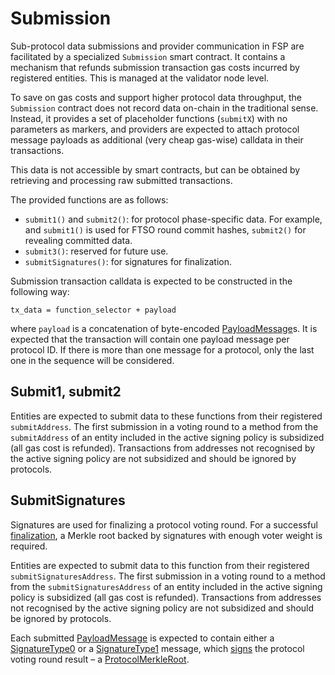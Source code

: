 # Submission

Sub-protocol data submissions and provider communication in FSP are facilitated by a specialized `Submission` smart contract.
It contains a mechanism that refunds submission transaction gas costs incurred by registered entities.
This is managed at the validator node level.

To save on gas costs and support higher protocol data throughput, the `Submission` contract does not record data on-chain in the traditional sense.
Instead, it provides a set of placeholder functions (`submitX`) with no parameters as markers, and providers are expected to attach protocol message payloads as additional (very cheap gas-wise) calldata in their transactions.

This data is not accessible by smart contracts, but can be obtained by retrieving and processing raw submitted transactions. 

The provided functions are as follows:
- `submit1()` and `submit2()`: for protocol phase-specific data. For example, and `submit1()` is used for FTSO round commit hashes, `submit2()` for revealing committed data.
- `submit3()`: reserved for future use.
- `submitSignatures()`: for signatures for finalization.

Submission transaction calldata is expected to be constructed in the following way:

```tx_data = function_selector + payload```

where `payload` is a concatenation of byte-encoded [PayloadMessage](/src/FSP/Encoding.md#payloadmessage)s.
It is expected that the transaction will contain one payload message per protocol ID. 
If there is more than one message for a protocol, only the last one in the sequence will be considered.

## Submit1, submit2

Entities are expected to submit data to these functions from their registered `submitAddress`.
The first submission in a voting round to a method from the `submitAddress` of an entity included in the active signing policy is subsidized (all gas cost is refunded).
Transactions from addresses not recognised by the active signing policy are not subsidized and should be ignored by protocols.

## SubmitSignatures

Signatures are used for finalizing a protocol voting round. For a successful [finalization](Finalization.md), a Merkle root backed by signatures with enough voter weight is required.

Entities are expected to submit data to this function from their registered `submitSignaturesAddress`.
The first submission in a voting round to a method from the `submitSignaturesAddress` of an entity included in the active signing policy is subsidized (all gas cost is refunded).
Transactions from addresses not recognised by the active signing policy are not subsidized and should be ignored by protocols.

Each submitted [PayloadMessage](/src/FSP/Encoding.md#payloadmessage) is expected to contain either a [SignatureType0](/src/FSP/Encoding.md#signaturetype0) or a [SignatureType1](/src/FSP/Encoding.md#signaturetype1) message, which
[signs](../Utilities/Signing.md) the protocol voting round result – a [ProtocolMerkleRoot](/src/FSP/Encoding.md#protocolmerkleroot).